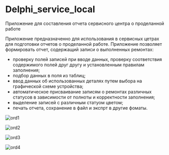 # Delphi_service_local
Приложение для составления отчета сервисного центра о проделанной работе

Приложение предназначенно для использования в сервисных цетрах для подготовки отчетов о проделанной работе.
Приложение позволяет формировать отчет, содержащий записи о выполненных ремонтах:
- проверку полей записей при вводе данных, проверку соответствия содержимого полей друг другу и установленным правилам заполнения;
- подбор данных в поля из таблиц;
- ввод данных об использованных деталях путем выбора на графической схеме устройства;
- автоматическое присваивание записям о ремонтах различных статусов в зависимости от полноты и корректности заполнения;
- выделение записей с различным статуом цветом;
- печать отчета, сохранение в файл и экспрт в другие фоматы.

![ord1](https://github.com/shagi80/Delphi_service_local/assets/114309458/c2874c16-1741-4bde-9841-3c2670c8f870)

![ord2](https://github.com/shagi80/Delphi_service_local/assets/114309458/f6fbf796-f6f5-4425-98e8-3773bf452e6a)

![ord3](https://github.com/shagi80/Delphi_service_local/assets/114309458/c7451ca7-be51-48ce-9bfa-4476131a6791)

![ord4](https://github.com/shagi80/Delphi_service_local/assets/114309458/9810d429-4378-4c45-be38-d977078dd79d)

